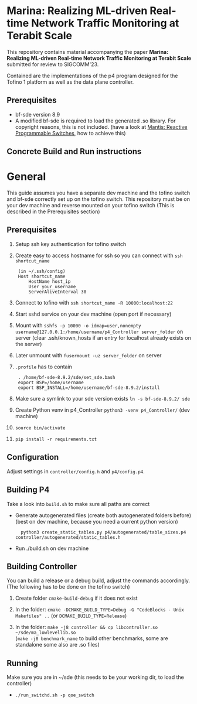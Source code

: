 # Marina: Realizing ML-driven Real-time Network Traffic Monitoring at Terabit Scale

This repository contains material accompanying the paper **Marina: Realizing ML-driven Real-time Network Traffic Monitoring at Terabit Scale** submitted for review to SIGCOMM'23.

Contained are the implementations of the p4 program designed for the Tofino 1 platform as well as the data plane controller.

## Prerequisites
- bf-sde version 8.9
- A modified bf-sde is required to load the generated .so library. For copyright reasons, this is not included.
  (have a look at [Mantis: Reactive Programmable Switches](https://doi.org/10.1145/3387514.3405870), how to achieve this)

## Concrete Build and Run instructions

# General
This guide assumes you have a separate dev machine and the tofino switch and bf-sde correctly set up on the tofino switch. This repository must be on your dev machine and reverse mounted on your tofino switch (This is described in the Prerequisites section)

## Prerequisites

1. Setup ssh key authentication for tofino switch
<!-- e.g. https://www.digitalocean.com/community/tutorials/how-to-configure-ssh-key-based-authentication-on-a-linux-server-de -->
    
2. Create easy to access hostname for ssh so you can connect with `ssh shortcut_name`

        (in ~/.ssh/config)
        Host shortcut_name
            HostName host_ip
            User your_username
            ServerAliveInterval 30

3. Connect to tofino with `ssh shortcut_name -R 10000:localhost:22`
   
4. Start sshd service on your dev machine (open port if necessary)
   
5. Mount with `sshfs -p 10000 -o idmap=user,nonempty username@127.0.0.1:/home/username/p4_Controller server_folder` on server
   (clear .ssh/known_hosts if an entry for localhost already exists on the server)
   
6. Later unmount with `fusermount -uz server_folder` on server
   
7. `.profile` has to contain

        . /home/bf-sde-8.9.2/sde/set_sde.bash
        export BSP=/home/username
        export BSP_INSTALL=/home/username/bf-sde-8.9.2/install

8. Make sure a symlink to your sde version exists `ln -s bf-sde-8.9.2/ sde`

9.  Create Python venv in p4_Controller `python3 -venv p4_Controller/` (dev machine)

10. `source bin/activate`

11. `pip install -r requirements.txt`

## Configuration

Adjust settings in `controller/config.h` and `p4/config.p4`.

## Building P4
Take a look into `build.sh` to make sure all paths are correct

- Generate autogenerated files (create both autogenerated folders before) (best on dev machine, because you need a current python version)
  
        python3 create_static_tables.py p4/autogenerated/table_sizes.p4 controller/autogenerated/static_tables.h

- Run ./build.sh on dev machine

## Building Controller

You can build a release or a debug build, adjust the commands accordingly. (The following has to be done on the tofino switch)

1. Create folder `cmake-build-debug` if it does not exist
   
2. In the folder: `cmake -DCMAKE_BUILD_TYPE=Debug -G "CodeBlocks - Unix Makefiles" ..` (or `DCMAKE_BUILD_TYPE=Release`)
   
3. In the folder: `make -j8 controller && cp libcontroller.so ~/sde/ma_lowlevellib.so`  
  (`make -j8 benchmark_name` to build other benchmarks, some are standalone some also are .so files)

## Running
Make sure you are in ~/sde (this needs to be your working dir, to load the controller)

- `./run_switchd.sh -p qoe_switch`

